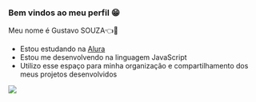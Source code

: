 ### Bem vindos ao meu perfil 😁

Meu nome é Gustavo SOUZA👈👀

- Estou estudando na [Alura](https://www.alura.com.br)
- Estou me desenvolvendo na linguagem JavaScript
- Utilizo esse espaço para minha organização e compartilhamento dos meus projetos desenvolvidos


![](https://github.com/user-attachments/assets/9720158d-9090-46e7-bb24-050f41e8f7b5)

